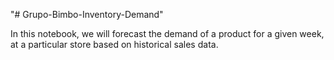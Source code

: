 "# Grupo-Bimbo-Inventory-Demand" 

In this notebook, we will forecast the demand of a product for a given week, at a particular store based on historical sales data.
